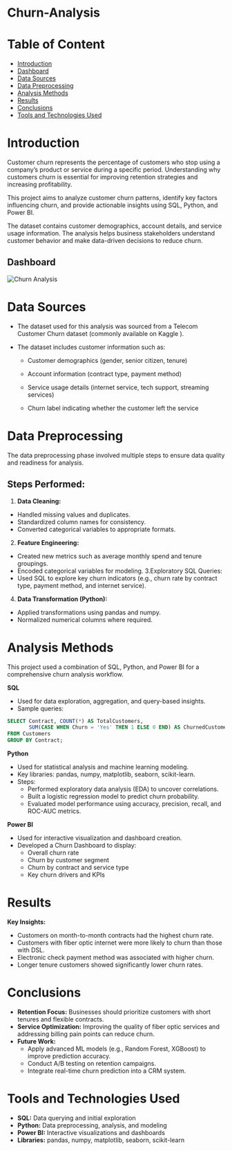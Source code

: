 # Churn-Analysis
# Table of Content
- [Introduction](https://github.com/SochimaOkafor/Churn-Analysis/edit/main/README.md#introduction)
- [Dashboard](https://github.com/SochimaOkafor/Churn-Analysis/edit/main/README.md#dashboard)
- [Data Sources](https://github.com/SochimaOkafor/Churn-Analysis/edit/main/README.md#data-sources)
- [Data Preprocessing](https://github.com/SochimaOkafor/Churn-Analysis/edit/main/README.md#data-preprocessing)
- [Analysis Methods](https://github.com/SochimaOkafor/Churn-Analysis/edit/main/README.md#analysis-methods)
- [Results](https://github.com/SochimaOkafor/Churn-Analysis/edit/main/README.md#results)
- [Conclusions](https://github.com/SochimaOkafor/Churn-Analysis/edit/main/README.md#conclusions)
- [Tools and Technologies Used](https://github.com/SochimaOkafor/Churn-Analysis/edit/main/README.md#tools-and-technologies-used)
# Introduction 
Customer churn represents the percentage of customers who stop using a company’s product or service during a specific period. Understanding why customers churn is essential for improving retention strategies and increasing profitability.

This project aims to analyze customer churn patterns, identify key factors influencing churn, and provide actionable insights using SQL, Python, and Power BI.

The dataset contains customer demographics, account details, and service usage information. The analysis helps business stakeholders understand customer behavior and make data-driven decisions to reduce churn.
## Dashboard
![Churn Analysis ](https://github.com/user-attachments/assets/d2377f02-79a5-41c1-be09-e72f429ce794)

# Data Sources

- The dataset used for this analysis was sourced from a Telecom Customer Churn dataset (commonly available on Kaggle
).
- The dataset includes customer information such as:

  - Customer demographics (gender, senior citizen, tenure)

  - Account information (contract type, payment method)

  - Service usage details (internet service, tech support, streaming services)

  - Churn label indicating whether the customer left the service
 
# Data Preprocessing
The data preprocessing phase involved multiple steps to ensure data quality and readiness for analysis.

## **Steps Performed:**

1. **Data Cleaning:**
- Handled missing values and duplicates.
- Standardized column names for consistency.
- Converted categorical variables to appropriate formats.
2. **Feature Engineering:**
- Created new metrics such as average monthly spend and tenure groupings.
- Encoded categorical variables for modeling.
3.Exploratory SQL Queries:
- Used SQL to explore key churn indicators (e.g., churn rate by contract type, payment method, and internet service).

4. **Data Transformation (Python):**
- Applied transformations using pandas and numpy.
- Normalized numerical columns where required.

# Analysis Methods
This project used a combination of SQL, Python, and Power BI for a comprehensive churn analysis workflow.

**SQL**
- Used for data exploration, aggregation, and query-based insights.
- Sample queries:
```sql
SELECT Contract, COUNT(*) AS TotalCustomers, 
       SUM(CASE WHEN Churn = 'Yes' THEN 1 ELSE 0 END) AS ChurnedCustomers
FROM Customers
GROUP BY Contract;
```

**Python**
- Used for statistical analysis and machine learning modeling.
- Key libraries: pandas, numpy, matplotlib, seaborn, scikit-learn.
- Steps:
  - Performed exploratory data analysis (EDA) to uncover correlations.
  - Built a logistic regression model to predict churn probability.
  - Evaluated model performance using accuracy, precision, recall, and ROC-AUC metrics.

**Power BI**
- Used for interactive visualization and dashboard creation.
- Developed a Churn Dashboard to display:
  - Overall churn rate
  - Churn by customer segment
  - Churn by contract and service type
  - Key churn drivers and KPIs

# Results

**Key Insights:**
- Customers on month-to-month contracts had the highest churn rate.
- Customers with fiber optic internet were more likely to churn than those with DSL.
- Electronic check payment method was associated with higher churn.
- Longer tenure customers showed significantly lower churn rates.

# Conclusions
- **Retention Focus:** Businesses should prioritize customers with short tenures and flexible contracts.
- **Service Optimization:** Improving the quality of fiber optic services and addressing billing pain points can reduce churn.
- **Future Work:**
  - Apply advanced ML models (e.g., Random Forest, XGBoost) to improve prediction accuracy.
  - Conduct A/B testing on retention campaigns.
  - Integrate real-time churn prediction into a CRM system.

# Tools and Technologies Used

- **SQL:** Data querying and initial exploration
- **Python:** Data preprocessing, analysis, and modeling
- **Power BI:** Interactive visualizations and dashboards
- **Libraries:** pandas, numpy, matplotlib, seaborn, scikit-learn
